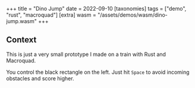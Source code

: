+++
title = "Dino Jump"
date = 2022-09-10
[taxonomies]
tags = ["demo", "rust", "macroquad"]
[extra]
wasm = "/assets/demos/wasm/dino-jump.wasm"
+++

## Context
This is just a very small prototype I made on a train with Rust and Macroquad.

You control the black rectangle on the left. Just hit `Space` to avoid incoming obstacles and score higher.
